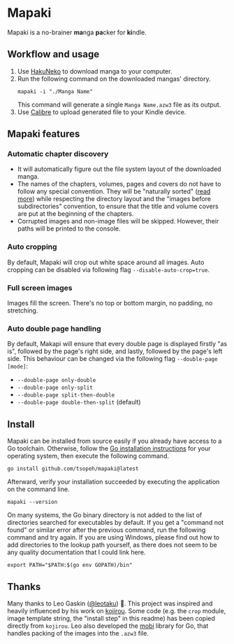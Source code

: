 # Mapaki

Mapaki is a no-brainer **ma**nga **pa**cker for **ki**ndle.

## Workflow and usage

1. Use [HakuNeko](https://github.com/manga-download/hakuneko) to download manga to your computer.
2. Run the following command on the downloaded mangas' directory.
    ```shell
    mapaki -i "./Manga Name"
    ```
   This command will generate a single `Manga Name.azw3` file as its output.
3. Use [Calibre](https://github.com/kovidgoyal/calibre) to upload generated file to your Kindle device.

## Mapaki features

### Automatic chapter discovery

* It will automatically figure out the file system layout of the downloaded manga.
* The names of the chapters, volumes, pages and covers do not have to follow any special convention. They will be
  "naturally sorted" ([read more](https://github.com/facette/natsort)) while respecting the directory layout and the
  "images before subdirectories" convention, to ensure that the title and volume covers are put at the beginning of the
  chapters.
* Corrupted images and non-image files will be skipped. However, their paths will be printed to the console.

### Auto cropping

By default, Mapaki will crop out white space around all images. Auto cropping can be disabled via following
flag `--disable-auto-crop=true`.

### Full screen images

Images fill the screen. There's no top or bottom margin, no padding, no stretching.

### Auto double page handling

By default, Makapi will ensure that every double page is displayed firstly "as is", followed by the page's right side,
and lastly, followed by the page's left side. This behaviour can be changed via the following
flag `--double-page [mode]`:

* `--double-page only-double`
* `--double-page only-split`
* `--double-page split-then-double`
* `--double-page double-then-split` (default)

## Install

Mapaki can be installed from source easily if you already have access to a Go toolchain. Otherwise, follow
the [Go installation instructions](https://go.dev/doc/install) for your operating system, then execute
the following command.

``` shell
go install github.com/tsopeh/mapaki@latest
```

Afterward, verify your installation succeeded by executing the application on the command line.

``` shell
mapaki --version
```

On many systems, the Go binary directory is not added to the list of directories searched for executables by default.
If you get a "command not found" or similar error after the previous command, run the following command and try again.
If you are using Windows, please find out how to add directories to the lookup path yourself, as there does not seem to
be any quality documentation that I could link here.

``` shell
export PATH="$PATH:$(go env GOPATH)/bin"
```

## Thanks

Many thanks to Leo Gaskin ([@leotaku](https://github.com/leotaku)) 🎉. This project was inspired and heavily influenced
by his work on [kojirou](https://github.com/leotaku/kojirou). Some code (e.g. the `crop` module, image template string,
the "install step" in this readme) has been copied directly from `kojirou`. Leo also developed
the [mobi](https://github.com/leotaku/mobi) library for Go, that handles packing of the images into the `.azw3` file.
